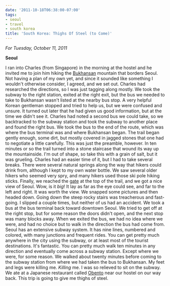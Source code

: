 ```yaml
---
date: '2011-10-18T06:38:00-07:00'
tags:
- seoul
- travel
- south korea
title: 'South Korea: Thighs Of Steel (to Come)'
---
```


*For Tuesday, October 11, 2011*

**Seoul**

I ran into Charles (from Singapore) in the morning at the hostel and he invited me to join him hiking the [Bukhansan](http://www.google.com/search?tbm=isch&hl;=en&source;=hp&biw;=1280&bih;=673&q;=bukhansan+gate&gbv;=2&oq;=bukhansan+gate&aq;=f&aqi;=&aql;=1&gs;_sm=e&gs;_upl=2296l4755l0l4842l14l13l0l4l1l1l277l1582l0.7.2l9l0#hl=en&gbv;=2&tbm;=isch&sa;=1&q;=bukhansan&pbx;=1&oq;=bukhansan&aq;=f&aqi;=&aql;=&gs;_sm=e&gs;_upl=1554l1898l0l2184l2l2l0l0l0l1l391l391l3-1l1l0&bav;=on.2,or.r_gc.r_pw.,cf.osb&fp;=3351650d1a733d60&biw;=1280&bih;=673) mountain that borders Seoul. Not having a plan of my own yet, and since it sounded like something I wouldn't otherwise consider, I agreed, and we set out. Charles had researched the directions, so I was just tagging along mostly. We took the subway to the right station, exited at the right exit, but the bus we needed to take to Bukhansan wasn't listed at the nearby bus stop. A very helpful Korean gentleman stopped and tried to help us, but we were confused and unsure. It turned out later that he had given us good information, but at the time we didn't see it. Charles had noted a second bus we could take, so we backtracked to the subway station and took the subway to another place and found the right bus. We took the bus to the end of the route, which was where the bus terminal was and where Bukhansan began. The trail began gently enough, some dirt, but mostly covered in jagged stones that one had to negotiate a little carefully. This was just the preamble, however. In ten minutes or so the trail turned into a stone staircase that wound its way up the mountainside. I'm out of shape, so take this with a grain of salt, but it was grueling. Charles had an easier time of it, but I had to take several breaks. There were several natural springs along the way that hikers could drink from, although I kept to my own water bottle. We saw several older hikers who seemed very spry, and many hikers used those ski pole hiking sticks. Finally, we reached the [gate](http://www.google.com/search?tbm=isch&hl;=en&source;=hp&biw;=1280&bih;=673&q;=bukhansan+gate&gbv;=2&oq;=bukhansan+gate&aq;=f&aqi;=&aql;=1&gs;_sm=e&gs;_upl=2296l4755l0l4842l14l13l0l4l1l1l277l1582l0.7.2l9l0#hl=en&gbv;=2&tbm;=isch&sa;=1&q;=bukhansan+gate&pbx;=1&oq;=bukhansan+gate&aq;=f&aqi;=&aql;=1&gs;_sm=e&gs;_upl=20724l21394l0l21417l5l4l0l1l0l0l331l576l2-1.1l2l0&bav;=on.2,or.r_gc.r_pw.,cf.osb&fp;=3351650d1a733d60&biw;=1280&bih;=709) at the top of the trail, and we got a nice view of Seoul. Wow, is it *big*! It lay as far as the eye could see, and far to the left and right. It was worth the view. We snapped some pictures and then headed down. Going down the steep rocky stairs was treacherous and fast-going. I slipped a couple times, but neither of us had an accident. We took a bus at the bus terminal back toward downtown Seoul. We tried to get off at the right stop, but for some reason the doors didn't open, and the next stop was many blocks away. When we exited the bus, we had no idea where we were, and had no choice but to walk in the direction the bus had come from. Seoul has an extensive subway system. It has nine lines, numbered and colored, with many junctions and frequent rides. You can get pretty much anywhere in the city using the subway, or at least most of the tourist destinations. It's fantastic. You can pretty much walk ten minutes in any direction and eventually come across a subway station. Except where we were, for some reason. We walked about twenty minutes before coming to the subway station from where we had taken the bus to Bukhansan. My feet and legs were killing me. *Killing* me. I was so relieved to sit on the subway. We ate at a Japanese restaurant called [Obento](http://obento.co.kr) near our hostel on our way back. This trip is going to give me thighs of steel.
